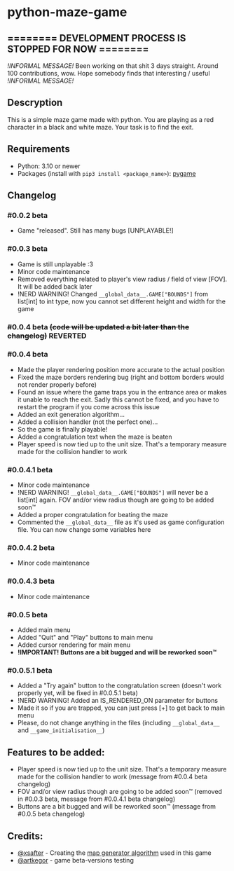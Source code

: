 # python-maze-game
## ======== DEVELOPMENT PROCESS IS STOPPED FOR NOW ========
*!INFORMAL MESSAGE!* Been working on that shit 3 days straight. Around 100 contributions, wow. Hope somebody finds that interesting / useful *!INFORMAL MESSAGE!*

## Descryption
This is a simple maze game made with python. You are playing as a red character in a black and white maze. Your task is to find the exit.

## Requirements
- Python: 3.10 or newer
- Packages (install with `pip3 install <package_name>`): [pygame](https://pypi.org/project/pygame/)

## Changelog
### #0.0.2 beta
- Game "released". Still has many bugs [UNPLAYABLE!]
### #0.0.3 beta
- Game is still unplayable :3
- Minor code maintenance
- Removed everything related to player's view radius / field of view [FOV]. It will be added back later
- !NERD WARNING! Changed `__global_data__.GAME["BOUNDS"]` from list[int] to int type, now you cannot set different height and width for the game
### #0.0.4 beta ~~(code will be updated a bit later than the changelog)~~ REVERTED
### #0.0.4 beta
- Made the player rendering position more accurate to the actual position
- Fixed the maze borders rendering bug (right and bottom borders would not render properly before)
- Found an issue where the game traps you in the entrance area or makes it unable to reach the exit. Sadly this cannot be fixed, and you have to restart the program if you come across this issue
- Added an exit generation algorithm...
- Added a collision handler (not the perfect one)...
- So the game is finally playable!
- Added a congratulation text when the maze is beaten
- Player speed is now tied up to the unit size. That's a temporary measure made for the collision handler to work
### #0.0.4.1 beta
- Minor code maintenance
- !NERD WARNING! `__global_data__.GAME["BOUNDS"]` will never be a list[int] again. FOV and/or view radius though are going to be added soon:tm:
- Added a proper congratulation for beating the maze
- Commented the `__global_data__` file as it's used as game configuration file. You can now change some variables here
### #0.0.4.2 beta
- Minor code maintenance
### #0.0.4.3 beta
- Minor code maintenance
### #0.0.5 beta
- Added main menu
- Added "Quit" and "Play" buttons to main menu
- Added cursor rendering for main menu
- **!IMPORTANT! Buttons are a bit bugged and will be reworked soon:tm:**
### #0.0.5.1 beta
- Added a "Try again" button to the congratulation screen (doesn't work properly yet, will be fixed in #0.0.5.1 beta)
- !NERD WARNING! Added an IS_RENDERED_ON parameter for buttons
- Made it so if you are trapped, you can just press [+] to get back to main menu
- Please, do not change anything in the files (including `__global_data__` and `__game_initialisation__`)

## Features to be added:
- Player speed is now tied up to the unit size. That's a temporary measure made for the collision handler to work (message from #0.0.4 beta changelog)
- FOV and/or view radius though are going to be added soon:tm: (removed in #0.0.3 beta, message from #0.0.4.1 beta changelog)
- Buttons are a bit bugged and will be reworked soon:tm: (message from #0.0.5 beta changelog)

## Credits:
- [@xsafter](https://github.com/xsafter) - Creating the [map generator algorithm](https://github.com/xsafter/map-generator) used in this game
- [@artkegor](https://github.com/artkegor) - game beta-versions testing
